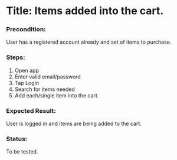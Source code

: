 # Title: Items added into the cart.

### Precondition:
User has a registered account already and set of items to purchase.

### Steps:
1. Open app
2. Enter valid email/password
3. Tap Login
4. Search for items needed
5. Add each/single item into the cart.

### Expected Result:
User is logged in and items are being added to the cart.

### Status:
To be tested.
